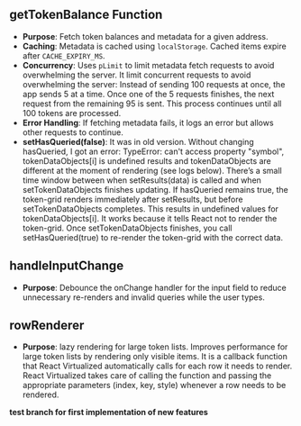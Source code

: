 ## getTokenBalance Function
- **Purpose**: Fetch token balances and metadata for a given address.
- **Caching**: Metadata is cached using `localStorage`. Cached items expire after `CACHE_EXPIRY_MS`.
- **Concurrency**: Uses `pLimit` to limit metadata fetch requests to avoid overwhelming the server.
It limit concurrent requests to avoid overwhelming the server:
      Instead of sending 100 requests at once, the app sends 5 at a time.
      Once one of the 5 requests finishes, the next request from the remaining 95 is sent.
      This process continues until all 100 tokens are processed.
- **Error Handling**: If fetching metadata fails, it logs an error but allows other requests to continue.
- **setHasQueried(false)**: It was in old version. Without changing hasQueried, I got an error: TypeError: can't access property "symbol", tokenDataObjects[i] is undefined  results and tokenDataObjects are different at the moment of rendering (see logs below). There’s a small time window between when setResults(data) is called and when setTokenDataObjects finishes updating.    If hasQueried remains true, the token-grid renders immediately after setResults, but before setTokenDataObjects completes. This results in undefined values for tokenDataObjects[i]. It works because it tells React not to render the token-grid. Once setTokenDataObjects finishes, you call setHasQueried(true) to re-render the token-grid with the correct data.

## handleInputChange
- **Purpose**: Debounce the onChange handler for the input field to reduce unnecessary re-renders and invalid queries while the user types.

## rowRenderer
- **Purpose**: lazy rendering for large token lists. Improves performance for large token lists by rendering only visible items. It is a callback function that React Virtualized automatically calls for each row it needs to render. React Virtualized takes care of calling the function and passing the appropriate parameters (index, key, style) whenever a row needs to be rendered.

**test branch for first implementation of new features**